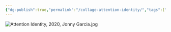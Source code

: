 ```yaml
---
{"dg-publish":true,"permalink":"/collage-attention-identity/","tags":["c/green","c/finger-print","c/eye","c/2020"],"created":"2024-03-05T12:46:13.000-05:00","updated":"2024-01-22T14:15:33.000-05:00"}
---
```



![Attention Identity, 2020, Jonny Garcia.jpg](/img/user/MEDIA/Attention%20Identity,%202020,%20Jonny%20Garcia.jpg)
